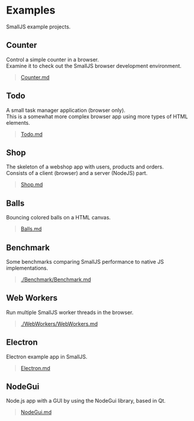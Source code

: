 # Examples

SmallJS example projects.

## Counter

Control a simple counter in a browser.\
Examine it to check out the SmallJS browser development environment.

>[Counter.md](./Counter/Counter.md)

## Todo

A small task manager application (browser only).\
This is a somewhat more complex browser app using more types of HTML elements.

>[Todo.md](./Todo/Todo.md)

## Shop

The skeleton of a webshop app with users, products and orders.\
Consists of a client (browser) and a server (NodeJS) part.

>[Shop.md](./Shop/Shop.md)

## Balls

Bouncing colored balls on a HTML canvas.

>[Balls.md](./Balls/Balls.md)

## Benchmark

Some benchmarks comparing SmallJS performance to native JS implementations.

>[./Benchmark/Benchmark.md](./Benchmark/Benchmark.md)

## Web Workers

Run multiple SmallJS worker threads in the browser.

>[./WebWorkers/WebWorkers.md](./WebWorkers/WebWorkers.md)

## Electron

Electron example app in SmallJS.

>[Electron.md](./Electron/Electron.md)

## NodeGui

Node.js app with a GUI by using the NodeGui library, based in Qt.

>[NodeGui.md](./NodeGui/NodeGui.md)
